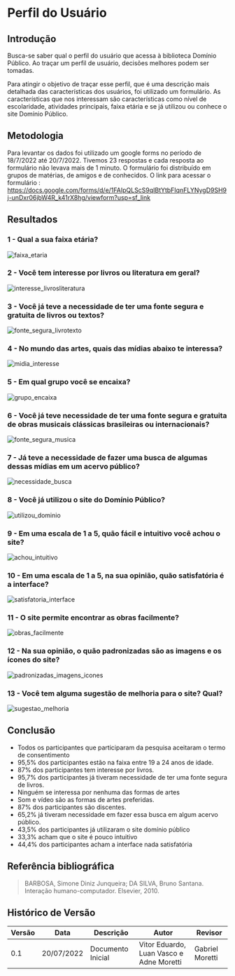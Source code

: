 # Perfil do Usuário

## Introdução
Busca-se saber qual o perfil do usuário que acessa à biblioteca Domínio Público. Ao traçar um perfil de usuário, decisões melhores podem ser tomadas.

Para atingir o objetivo de traçar esse perfil, que é uma descrição mais detalhada das características dos usuários, foi utilizado um formulário.
As características que nos interessam são características como nível de escolaridade, atividades principais, faixa etária e se já utilizou ou conhece o site Domínio Público.

## Metodologia

Para levantar os dados foi utilizado um google forms no período de 18/7/2022 até 20/7/2022. Tivemos 23 respostas e cada resposta ao formulário não levava mais de 1 minuto.
O formulário foi distribuído em grupos de matérias, de amigos e de conhecidos.
O link para acessar o formulário : https://docs.google.com/forms/d/e/1FAIpQLScS9qIBtYtbFIqnFLYNygD9SH9j-unDxr06jbW4R_k41rX8hg/viewform?usp=sf_link


## Resultados

### 1 - Qual a sua faixa etária?

![faixa_etaria](https://user-images.githubusercontent.com/56610229/180090871-ae34cb08-20bd-4aaa-a593-d93a59775cf1.png)


### 2 - Você tem interesse por livros ou literatura em geral?

![interesse_livrosliteratura](https://user-images.githubusercontent.com/56610229/180090880-668d0ba7-c60b-42c3-ae58-d5699bb985df.png)


### 3 - Você já teve a necessidade de ter uma fonte segura e gratuita de livros ou textos?

![fonte_segura_livrotexto](https://user-images.githubusercontent.com/56610229/180090890-fab460ea-b0cd-4daa-bedc-aeba37680504.png)


### 4 - No mundo das artes, quais das mídias abaixo te interessa?

![midia_interesse](https://user-images.githubusercontent.com/56610229/180090903-46eed0c2-39d8-46ea-9455-d759caafb18a.png)


### 5 - Em qual grupo você se encaixa?

![grupo_encaixa](https://user-images.githubusercontent.com/56610229/180090921-506adc89-fe29-464f-898b-a4e33a98aa7f.png)



### 6 - Você já teve necessidade de ter uma fonte segura e gratuita de obras musicais clássicas brasileiras ou internacionais?

![fonte_segura_musica](https://user-images.githubusercontent.com/56610229/180090944-bc6bbaec-1b29-4de2-b127-89bdbd67049c.png)


### 7 - Já teve a necessidade de fazer uma busca de algumas dessas mídias em um acervo público?

![necessidade_busca](https://user-images.githubusercontent.com/56610229/180090973-605be5b6-ad82-4039-834a-20ab950e47ab.png)


### 8 - Você já utilizou o site do Domínio Público?

![utilizou_dominio](https://user-images.githubusercontent.com/56610229/180090980-898c9d86-3eed-48be-8580-d407912f7d6c.png)


### 9 - Em uma escala de 1 a 5, quão fácil e intuitivo você achou o site?

![achou_intuitivo](https://user-images.githubusercontent.com/56610229/180090994-b72bbd8b-0951-49a9-861f-3035e2ecf8c4.png)


### 10 - Em uma escala de 1 a 5, na sua opinião, quão satisfatória é a interface?

![satisfatoria_interface](https://user-images.githubusercontent.com/56610229/180091002-170af046-7ae4-4c53-be9f-d4c19f759f29.png)


### 11 - O site permite encontrar as obras facilmente?

![obras_facilmente](https://user-images.githubusercontent.com/56610229/180091012-cd1df5ce-9603-48b2-ad37-98f1d76b9090.png)


### 12 - Na sua opinião, o quão padronizadas são as imagens e os ícones do site?

![padronizadas_imagens_icones](https://user-images.githubusercontent.com/56610229/180091022-0a1fb798-0a08-440f-8cc7-10c3634c0e11.png)


### 13 - Você tem alguma sugestão de melhoria para o site? Qual?

![sugestao_melhoria](https://user-images.githubusercontent.com/56610229/180091037-1e98cf7e-cf44-41bd-959c-d170ac70ef8c.png)


## Conclusão

 - Todos os participantes que participaram da pesquisa aceitaram o termo de consentimento
 - 95,5% dos participantes estão na faixa entre 19 a 24 anos de idade.
 - 87% dos participantes tem interesse por livros.
 - 95,7% dos participantes já tiveram necessidade de ter uma fonte segura de livros.
 - Ninguém se interessa por nenhuma das formas de artes
 - Som e vídeo são as formas de artes preferidas.
 - 87% dos participantes são discentes.
 - 65,2% já tiveram necessidade em fazer essa busca em algum acervo público.
 - 43,5% dos participantes já utilizaram o site domínio público
 - 33,3% acham que o site é pouco intuitivo
 - 44,4% dos participantes acham a interface nada satisfatória

## Referência bibliográfica
>BARBOSA, Simone Diniz Junqueira; DA SILVA, Bruno Santana. Interação humano-computador. Elsevier, 2010.

## Histórico de Versão

| Versão | Data | Descrição | Autor | Revisor |
|--------|------|-----------|-------|---------|
| 0.1 | 20/07/2022 | Documento Inicial | Vitor Eduardo, Luan Vasco e Adne Moretti | Gabriel Moretti |


